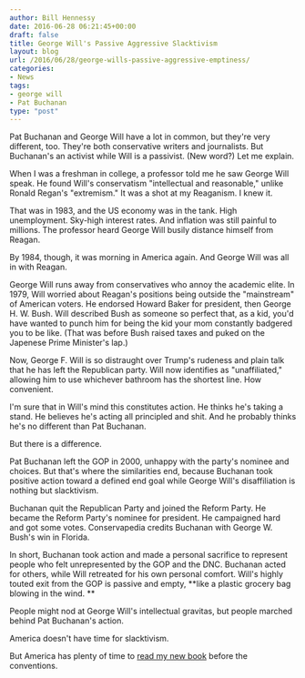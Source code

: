 ```yaml
---
author: Bill Hennessy
date: 2016-06-28 06:21:45+00:00
draft: false
title: George Will's Passive Aggressive Slacktivism
layout: blog
url: /2016/06/28/george-wills-passive-aggressive-emptiness/
categories:
- News
tags:
- george will
- Pat Buchanan
type: "post"
---
```


Pat Buchanan and George Will have a lot in common, but they're very different, too. They're both conservative writers and journalists. But Buchanan's an activist while Will is a passivist. (New word?) Let me explain.

When I was a freshman in college, a professor told me he saw George Will speak. He found Will's conservatism "intellectual and reasonable," unlike Ronald Regan's "extremism." It was a shot at my Reaganism. I knew it.

That was in 1983, and the US economy was in the tank. High unemployment. Sky-high interest rates. And inflation was still painful to millions. The professor heard George Will busily distance himself from Reagan.

By 1984, though, it was morning in America again. And George Will was all in with Reagan.

George Will runs away from conservatives who annoy the academic elite. In 1979, Will worried about Reagan's positions being outside the "mainstream" of American voters. He endorsed Howard Baker for president, then George H. W. Bush. Will described Bush as someone so perfect that, as a kid, you'd have wanted to punch him for being the kid your mom constantly badgered you to be like. (That was before Bush raised taxes and puked on the Japenese Prime Minister's lap.)

Now, George F. Will is so distraught over Trump's rudeness and plain talk that he has left the Republican party. Will now identifies as "unaffiliated," allowing him to use whichever bathroom has the shortest line. How convenient.

I'm sure that in Will's mind this constitutes action. He thinks he's taking a stand. He believes he's acting all principled and shit. And he probably thinks he's no different than Pat Buchanan.

But there is a difference.

Pat Buchanan left the GOP in 2000, unhappy with the party's nominee and choices. But that's where the similarities end, because Buchanan took positive action toward a defined end goal while George Will's disaffiliation is nothing but slacktivism.

Buchanan quit the Republican Party and joined the Reform Party. He became the Reform Party's nominee for president. He campaigned hard and got some votes. Conservapedia credits Buchanan with George W. Bush's win in Florida.

In short, Buchanan took action and made a personal sacrifice to represent people who felt unrepresented by the GOP and the DNC. Buchanan acted for others, while Will retreated for his own personal comfort. Will's highly touted exit from the GOP is passive and empty, **like a plastic grocery bag blowing in the wind. **

People might nod at George Will's intellectual gravitas, but people marched behind Pat Buchanan's action.

America doesn't have time for slacktivism.

But America has plenty of time to [read my new book](https://hennessysview.com/turning-on-trump/) before the conventions.
